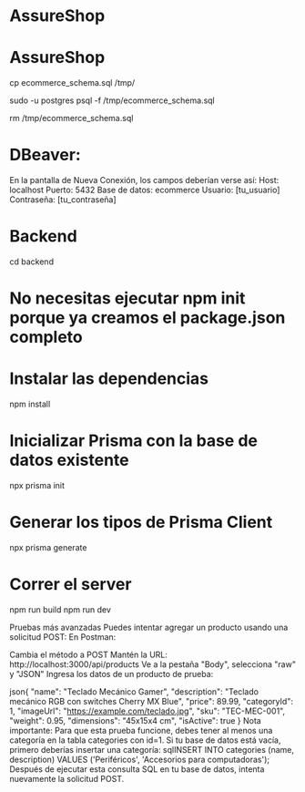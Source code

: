# AssureShop
# AssureShop

cp ecommerce_schema.sql /tmp/

sudo -u postgres psql -f /tmp/ecommerce_schema.sql

rm /tmp/ecommerce_schema.sql

# DBeaver:

En la pantalla de Nueva Conexión, los campos deberían verse así:
Host: localhost
Puerto: 5432
Base de datos: ecommerce
Usuario: [tu_usuario]
Contraseña: [tu_contraseña]


# Backend
cd backend
# No necesitas ejecutar npm init porque ya creamos el package.json completo
# Instalar las dependencias
npm install
# Inicializar Prisma con la base de datos existente
npx prisma init
# Generar los tipos de Prisma Client
npx prisma generate
# Correr el server
npm run build
npm run dev

Pruebas más avanzadas
Puedes intentar agregar un producto usando una solicitud POST:
En Postman:

Cambia el método a POST
Mantén la URL: http://localhost:3000/api/products
Ve a la pestaña "Body", selecciona "raw" y "JSON"
Ingresa los datos de un producto de prueba:

json{
  "name": "Teclado Mecánico Gamer",
  "description": "Teclado mecánico RGB con switches Cherry MX Blue",
  "price": 89.99,
  "categoryId": 1,
  "imageUrl": "https://example.com/teclado.jpg",
  "sku": "TEC-MEC-001",
  "weight": 0.95,
  "dimensions": "45x15x4 cm",
  "isActive": true
}
Nota importante: Para que esta prueba funcione, debes tener al menos una categoría en la tabla categories con id=1. Si tu base de datos está vacía, primero deberías insertar una categoría:
sqlINSERT INTO categories (name, description) VALUES ('Periféricos', 'Accesorios para computadoras');
Después de ejecutar esta consulta SQL en tu base de datos, intenta nuevamente la solicitud POST.